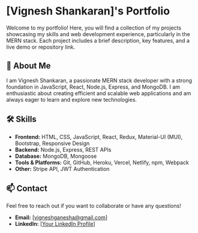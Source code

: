 # [Vignesh Shankaran]'s Portfolio

Welcome to my portfolio! Here, you will find a collection of my projects showcasing my skills and web development experience, particularly in the MERN stack. Each project includes a brief description, key features, and a live demo or repository link.

## 🚀 About Me

I am Vignesh Shankaran, a passionate MERN stack developer with a strong foundation in JavaScript, React, Node.js, Express, and MongoDB. I am enthusiastic about creating efficient and scalable web applications and am always eager to learn and explore new technologies.

## 🛠️ Skills

- **Frontend:** HTML, CSS, JavaScript, React, Redux, Material-UI (MUI), Bootstrap, Responsive Design
- **Backend:** Node.js, Express, REST APIs
- **Database:** MongoDB, Mongoose
- **Tools & Platforms:** Git, GitHub, Heroku, Vercel, Netlify, npm, Webpack
- **Other:** Stripe API, JWT Authentication


## 📫 Contact

Feel free to reach out if you want to collaborate or have any questions!

- **Email:** [vigneshganesha@gmail.com]
- **LinkedIn:** [[Your LinkedIn Profile](https://www.linkedin.com/in/vignesh-shankaran-75695941/)]
